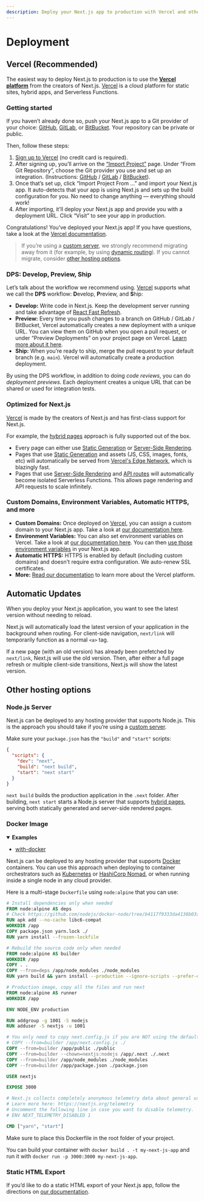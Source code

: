 ```yaml
---
description: Deploy your Next.js app to production with Vercel and other hosting options.
---
```


# Deployment

## Vercel (Recommended)

The easiest way to deploy Next.js to production is to use the **[Vercel platform](https://vercel.com)** from the creators of Next.js. [Vercel](https://vercel.com) is a cloud platform for static sites, hybrid apps, and Serverless Functions.

### Getting started

If you haven’t already done so, push your Next.js app to a Git provider of your choice: [GitHub](https://github.com/), [GitLab](https://gitlab.com/), or [BitBucket](https://bitbucket.org/). Your repository can be private or public.

Then, follow these steps:

1. [Sign up to Vercel](https://vercel.com/signup) (no credit card is required).
2. After signing up, you’ll arrive on the [“Import Project”](https://vercel.com/new) page. Under “From Git Repository”, choose the Git provider you use and set up an integration. (Instructions: [GitHub](https://vercel.com/docs/git/vercel-for-github) / [GitLab](https://vercel.com/docs/git/vercel-for-gitlab) / [BitBucket](https://vercel.com/docs/git/vercel-for-bitbucket)).
3. Once that’s set up, click “Import Project From …” and import your Next.js app. It auto-detects that your app is using Next.js and sets up the build configuration for you. No need to change anything — everything should work!
4. After importing, it’ll deploy your Next.js app and provide you with a deployment URL. Click “Visit” to see your app in production.

Congratulations! You’ve deployed your Next.js app! If you have questions, take a look at the [Vercel documentation](https://vercel.com/docs).

> If you’re using a [custom server](/docs/advanced-features/custom-server.md), we strongly recommend migrating away from it (for example, by using [dynamic routing](/docs/routing/dynamic-routes.md)). If you cannot migrate, consider [other hosting options](#other-hosting-options).

### DPS: Develop, Preview, Ship

Let’s talk about the workflow we recommend using. [Vercel](https://vercel.com) supports what we call the **DPS** workflow: **D**evelop, **P**review, and **S**hip:

- **Develop:** Write code in Next.js. Keep the development server running and take advantage of [React Fast Refresh](https://nextjs.org/blog/next-9-4#fast-refresh).
- **Preview:** Every time you push changes to a branch on GitHub / GitLab / BitBucket, Vercel automatically creates a new deployment with a unique URL. You can view them on GitHub when you open a pull request, or under “Preview Deployments” on your project page on Vercel. [Learn more about it here](https://vercel.com/features/deployment-previews).
- **Ship:** When you’re ready to ship, merge the pull request to your default branch (e.g. `main`). Vercel will automatically create a production deployment.

By using the DPS workflow, in addition to doing _code reviews_, you can do _deployment previews_. Each deployment creates a unique URL that can be shared or used for integration tests.

### Optimized for Next.js

[Vercel](https://vercel.com) is made by the creators of Next.js and has first-class support for Next.js.

For example, the [hybrid pages](/docs/basic-features/pages.md) approach is fully supported out of the box.

- Every page can either use [Static Generation](/docs/basic-features/pages.md#static-generation) or [Server-Side Rendering](/docs/basic-features/pages.md#server-side-rendering).
- Pages that use [Static Generation](/docs/basic-features/pages.md#static-generation) and assets (JS, CSS, images, fonts, etc) will automatically be served from [Vercel's Edge Network](https://vercel.com/docs/edge-network/overview), which is blazingly fast.
- Pages that use [Server-Side Rendering](/docs/basic-features/pages.md#server-side-rendering) and [API routes](/docs/api-routes/introduction.md) will automatically become isolated Serverless Functions. This allows page rendering and API requests to scale infinitely.

### Custom Domains, Environment Variables, Automatic HTTPS, and more

- **Custom Domains:** Once deployed on [Vercel](https://vercel.com), you can assign a custom domain to your Next.js app. Take a look at [our documentation here](https://vercel.com/docs/custom-domains).
- **Environment Variables:** You can also set environment variables on Vercel. Take a look at [our documentation here](https://vercel.com/docs/environment-variables). You can then [use those environment variables](/docs/api-reference/next.config.js/environment-variables.md) in your Next.js app.
- **Automatic HTTPS:** HTTPS is enabled by default (including custom domains) and doesn't require extra configuration. We auto-renew SSL certificates.
- **More:** [Read our documentation](https://vercel.com/docs) to learn more about the Vercel platform.

## Automatic Updates

When you deploy your Next.js application, you want to see the latest version without needing to reload.

Next.js will automatically load the latest version of your application in the background when routing. For client-side navigation, `next/link` will temporarily function as a normal `<a>` tag.

If a new page (with an old version) has already been prefetched by `next/link`, Next.js will use the old version. Then, after either a full page refresh or multiple client-side transitions, Next.js will show the latest version.

## Other hosting options

### Node.js Server

Next.js can be deployed to any hosting provider that supports Node.js. This is the approach you should take if you’re using a [custom server](/docs/advanced-features/custom-server.md).

Make sure your `package.json` has the `"build"` and `"start"` scripts:

```json
{
  "scripts": {
    "dev": "next",
    "build": "next build",
    "start": "next start"
  }
}
```

`next build` builds the production application in the `.next` folder. After building, `next start` starts a Node.js server that supports [hybrid pages](/docs/basic-features/pages.md), serving both statically generated and server-side rendered pages.

### Docker Image

<details open>
  <summary><b>Examples</b></summary>
  <ul>
    <li><a href="https://github.com/vercel/next.js/tree/canary/examples/with-docker">with-docker</a></li>
  </ul>
</details>

Next.js can be deployed to any hosting provider that supports [Docker](https://www.docker.com/) containers. You can use this approach when deploying to container orchestrators such as [Kubernetes](https://kubernetes.io/) or [HashiCorp Nomad](https://www.nomadproject.io/), or when running inside a single node in any cloud provider.

Here is a multi-stage `Dockerfile` using `node:alpine` that you can use:

```Dockerfile
# Install dependencies only when needed
FROM node:alpine AS deps
# Check https://github.com/nodejs/docker-node/tree/b4117f9333da4138b03a546ec926ef50a31506c3#nodealpine to understand why libc6-compat might be needed.
RUN apk add --no-cache libc6-compat
WORKDIR /app
COPY package.json yarn.lock ./
RUN yarn install --frozen-lockfile

# Rebuild the source code only when needed
FROM node:alpine AS builder
WORKDIR /app
COPY . .
COPY --from=deps /app/node_modules ./node_modules
RUN yarn build && yarn install --production --ignore-scripts --prefer-offline

# Production image, copy all the files and run next
FROM node:alpine AS runner
WORKDIR /app

ENV NODE_ENV production

RUN addgroup -g 1001 -S nodejs
RUN adduser -S nextjs -u 1001

# You only need to copy next.config.js if you are NOT using the default configuration
# COPY --from=builder /app/next.config.js ./
COPY --from=builder /app/public ./public
COPY --from=builder --chown=nextjs:nodejs /app/.next ./.next
COPY --from=builder /app/node_modules ./node_modules
COPY --from=builder /app/package.json ./package.json

USER nextjs

EXPOSE 3000

# Next.js collects completely anonymous telemetry data about general usage.
# Learn more here: https://nextjs.org/telemetry
# Uncomment the following line in case you want to disable telemetry.
# ENV NEXT_TELEMETRY_DISABLED 1

CMD ["yarn", "start"]
```

Make sure to place this Dockerfile in the root folder of your project.

You can build your container with `docker build . -t my-next-js-app` and run it with `docker run -p 3000:3000 my-next-js-app`.

### Static HTML Export

If you’d like to do a static HTML export of your Next.js app, follow the directions on [our documentation](/docs/advanced-features/static-html-export.md).
